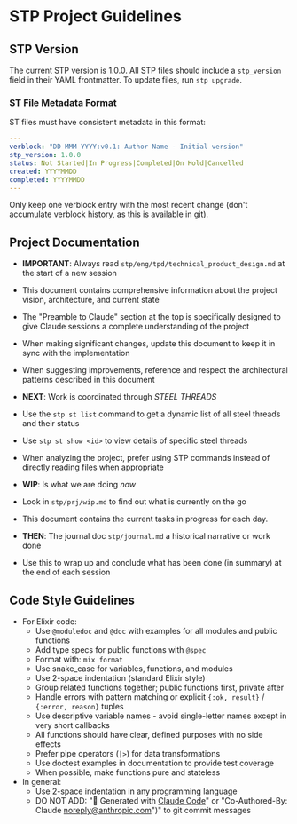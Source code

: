 # STP Project Guidelines

## STP Version

The current STP version is 1.0.0. All STP files should include a `stp_version` field in their YAML frontmatter. To update files, run `stp upgrade`.

### ST File Metadata Format

ST files must have consistent metadata in this format:
```yaml
---
verblock: "DD MMM YYYY:v0.1: Author Name - Initial version"
stp_version: 1.0.0
status: Not Started|In Progress|Completed|On Hold|Cancelled
created: YYYYMMDD
completed: YYYYMMDD
---
```

Only keep one verblock entry with the most recent change (don't accumulate verblock history, as this is available in git).

## Project Documentation

- **IMPORTANT**: Always read `stp/eng/tpd/technical_product_design.md` at the start of a new session
- This document contains comprehensive information about the project vision, architecture, and current state
- The "Preamble to Claude" section at the top is specifically designed to give Claude sessions a complete understanding of the project
- When making significant changes, update this document to keep it in sync with the implementation
- When suggesting improvements, reference and respect the architectural patterns described in this document

- **NEXT**: Work is coordinated through _STEEL THREADS_
- Use the `stp st list` command to get a dynamic list of all steel threads and their status
- Use `stp st show <id>` to view details of specific steel threads
- When analyzing the project, prefer using STP commands instead of directly reading files when appropriate

- **WIP**: Is what we are doing _now_
- Look in `stp/prj/wip.md` to find out what is currently on the go
- This document contains the current tasks in progress for each day.

- **THEN**: The journal doc `stp/journal.md` a historical narrative or work done
- Use this to wrap up and conclude what has been done (in summary) at the end of each session

## Code Style Guidelines

- For Elixir code:
  - Use `@moduledoc` and `@doc` with examples for all modules and public functions
  - Add type specs for public functions with `@spec`
  - Format with: `mix format`
  - Use snake_case for variables, functions, and modules
  - Use 2-space indentation (standard Elixir style)
  - Group related functions together; public functions first, private after
  - Handle errors with pattern matching or explicit `{:ok, result}` / `{:error, reason}` tuples
  - Use descriptive variable names - avoid single-letter names except in very short callbacks
  - All functions should have clear, defined purposes with no side effects
  - Prefer pipe operators (`|>`) for data transformations
  - Use doctest examples in documentation to provide test coverage
  - When possible, make functions pure and stateless
- In general:
  - Use 2-space indentation in any programming language
  - DO NOT ADD: "🤖 Generated with [Claude Code](https://claude.ai/code)" or "Co-Authored-By: Claude <noreply@anthropic.com>")" to git commit messages
